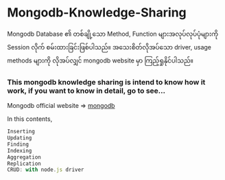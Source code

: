 # Mongodb-Knowledge-Sharing
Mongodb Database ၏ တစ်ချို့သော Method, Function များအလုပ်လုပ်ပုံများကို Session လိုက် စမ်းထားခြင်းဖြစ်ပါသည်။
အသေးစိတ်လိုအပ်သော driver, usage methods များကို လိုအပ်လျှင် mongodb website မှာ ကြည့်ရှုနိုင်ပါသည်။
<h3>
This mongodb knowledge sharing is intend to know how it work, if you want to know in detail, go to see...
</h3>

Mongodb official website => [mongodb](https://www.mongodb.com)


In this contents, 
```js
Inserting
Updating
Finding
Indexing
Aggregation
Replication
CRUD: with node.js driver
